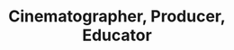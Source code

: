 ---
title: Cinematographer, Producer, Educator
position: 34
name: Tal Lazar
bio: |-
    Tal Lazar is a Cinematographer, Producer and Educator. Tal has worked on numerous international box office successes, with Vietnam at the forefront. Domestically, Lazar's projects have found homes in theatrical as well as online distribution.

    In 2011 Tal became a faculty member at the American Film Institute Conservatory where he served as a senior lecturer for 7 years. During this time he created Berklee College of Music's online Digital Cinematography course which now runs for 10 years. He is currently a faculty member at Columbia University School of the Arts and the City College of New York, and most recently joined Sundance Institute's Collab platform teaching cinematography to Sundance fellows.

    Tal moved from Tel Aviv, Israel in 2007 to pursue an MFA in Cinematography at the American Film Institute Conservatory in Hollywood. Tal earned his BFA in Film & Television studies at Tel Aviv University, where he won the Sharet Foundation Award for Best Cinematography. He completed his military service at the IDF with a sign of excellence in service bestowed on him by Israeli president Ezer Weizman in 2000.

    Tal is a partner & CEO of New York based production company MiLa Media and heads Quonder, a next generation online learning platform.
Image: "/assets/images/educators/tal-lazar.jpg"
Website: https://latentimages.com/
Twitter: 
Facebook: 
Instagram: https://www.instagram.com/talazar/
Youtube: 
Vimeo: 
--- 